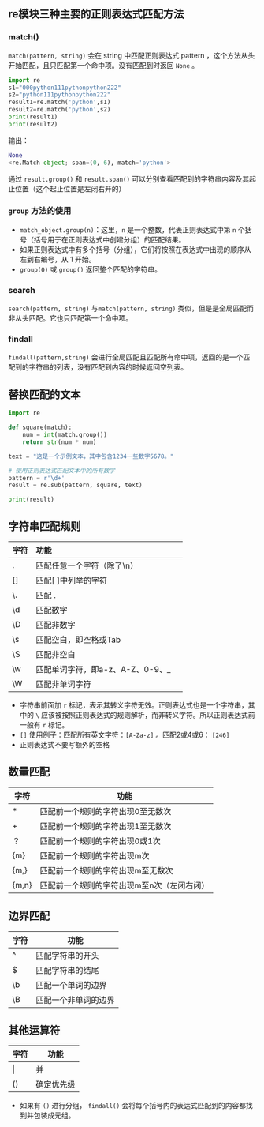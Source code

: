 ## re模块三种主要的正则表达式匹配方法
### match()
`match(pattern, string)` 会在 string 中匹配正则表达式 pattern ，这个方法从头开始匹配，且只匹配第一个命中项。没有匹配到时返回 `None` 。

```python
import re
s1="000python111pythonpython222"
s2="python111pythonpython222"
result1=re.match('python',s1)
result2=re.match('python',s2)
print(result1)
print(result2)
```

输出：

```python
None
<re.Match object; span=(0, 6), match='python'>
```

通过 `result.group()` 和 `result.span()` 可以分别查看匹配到的字符串内容及其起止位置（这个起止位置是左闭右开的）

### `group` 方法的使用

- `match_object.group(n)`：这里，`n` 是一个整数，代表正则表达式中第 `n` 个括号（括号用于在正则表达式中创建分组）的匹配结果。
- 如果正则表达式中有多个括号（分组），它们将按照在表达式中出现的顺序从左到右编号，从 1 开始。
- `group(0)` 或 `group()` 返回整个匹配的字符串。

### search

`search(pattern, string)` 与`match(pattern, string)` 类似，但是是全局匹配而非从头匹配。它也只匹配第一个命中项。

### findall

`findall(pattern,string)` 会进行全局匹配且匹配所有命中项，返回的是一个匹配到的字符串的列表，没有匹配到内容的时候返回空列表。

## 替换匹配的文本

```python
import re

def square(match):
    num = int(match.group())
    return str(num * num)

text = "这是一个示例文本，其中包含1234一些数字5678。"

# 使用正则表达式匹配文本中的所有数字
pattern = r'\d+'
result = re.sub(pattern, square, text)

print(result)

```

## 字符串匹配规则

| 字符 | 功能                             |      |
| :--- | :------------------------------- | :--: |
| .    | 匹配任意一个字符（除了\n）       |      |
| []   | 匹配[ ]中列举的字符              |      |
| \\.  | 匹配 .                           |      |
| \d   | 匹配数字                         |      |
| \D   | 匹配非数字                       |      |
| \s   | 匹配空白，即空格或Tab            |      |
| \S   | 匹配非空白                       |      |
| \w   | 匹配单词字符，即a-z、A-Z、0-9、_ |      |
| \W   | 匹配非单词字符                   |      |

+ 字符串前面加 `r` 标记，表示其转义字符无效。正则表达式也是一个字符串，其中的 `\` 应该被按照正则表达式的规则解析，而非转义字符。所以正则表达式前一般有 `r` 标记。
+ `[]` 使用例子：匹配所有英文字符：`[A-Za-z]` 。匹配2或4或6： `[246]` 
+ 正则表达式不要写额外的空格

## 数量匹配

| 字符  | 功能                                       |
| ----- | ------------------------------------------ |
| *     | 匹配前一个规则的字符出现0至无数次          |
| +     | 匹配前一个规则的字符出现1至无数次          |
| ？    | 匹配前一个规则的字符出现0或1次             |
| {m}   | 匹配前一个规则的字符出现m次                |
| {m,}  | 匹配前一个规则的字符出现m至无数次          |
| {m,n} | 匹配前一个规则的字符出现m至n次（左闭右闭） |

## 边界匹配

| 字符 | 功能                 |
| :--- | -------------------- |
| ^    | 匹配字符串的开头     |
| $    | 匹配字符串的结尾     |
| \b   | 匹配一个单词的边界   |
| \B   | 匹配一个非单词的边界 |

## 其他运算符

| 字符 | 功能       |
| ---- | ---------- |
| \|   | 并         |
| ()   | 确定优先级 |

+ 如果有 `()` 进行分组， `findall()` 会将每个括号内的表达式匹配到的内容都找到并包装成元组。